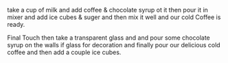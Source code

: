 take a cup of milk and add coffee & chocolate syrup ot it then pour it in mixer and add ice cubes & suger and then mix it well and our cold Coffee is ready.

Final Touch 
then take a transparent glass and and pour some chocolate syrup on the walls if glass for decoration and finally pour our delicious cold coffee and then add a couple ice cubes. 